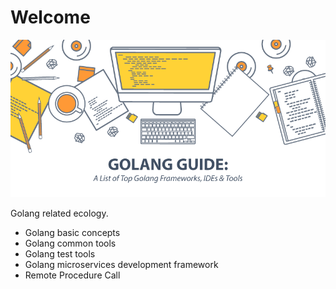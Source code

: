 # Welcome

![images](images/IB-BB-Golang-Guide.png)

Golang related ecology.

- Golang basic concepts
- Golang common tools
- Golang test tools
- Golang microservices development framework
- Remote Procedure Call
